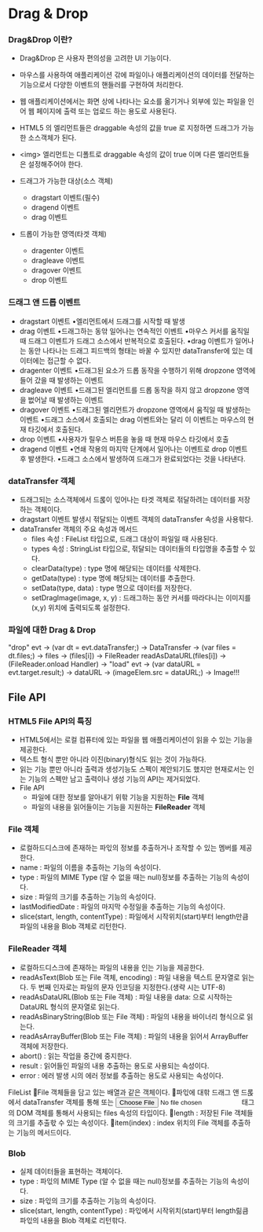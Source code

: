 # Drag & Drop

### Drag&Drop 이란?

- Drag&Drop 은 사용자 편의성을 고려한 UI 기능이다.
- 마우스를 사용하여 애플리케이션 갂에 파일이나 애플리케이션의 데이터를 전달하는 기능으로서 다양한 이벤트의 핸들러를 구현하여 처리한다.
- 웹 애플리케이션에서는 화면 상에 나타나는 요소를 옮기거나 외부에 있는 파일을 인어 웹 페이지에 출력 또는 업로드 하는 용도로 사용된다.
- HTML5 의 엘리먼트들은 draggable 속성의 값을 true 로 지정하면 드래그가 가능한 소스객체가 된다.
- \<img> 엘리먼트는 디폴트로 draggable 속성의 값이 true 이며 다른 엘리먼트들은 설정해주어야 한다.

- 드래그가 가능한 대상(소스 객체)
  - dragstart 이벤트(필수)
  - dragend 이벤트
  - drag 이벤트
- 드롭이 가능한 영역(타겟 객체)
  - dragenter 이벤트
  - dragleave 이벤트
  - dragover 이벤트
  - drop 이벤트

### 드래그 앤 드롭 이벤트

- dragstart 이벤트
  •엘리먼트에서 드래그를 시작할 때 발생
- drag 이벤트
  •드래그하는 동앆 일어나는 연속적인 이벤트
  •마우스 커서를 움직일 때 드래그 이벤트가 드래그 소스에서 반복적으로 호출된다.
  •drag 이벤트가 일어나는 동안 나타나는 드래그 피드백의 형태는 바꿀 수 있지만 dataTransfer에 있는 데이터에는 접근할 수 없다.
- dragenter 이벤트
  •드래그된 요소가 드롭 동작을 수행하기 위해 dropzone 영역에 들어 갔을 때 발생하는 이벤트
- dragleave 이벤트
  •드래그된 엘리먼트를 드롭 동작을 하지 않고 dropzone 영역을 벖어날 때 발생하는 이벤트
- dragover 이벤트
  •드래그된 엘리먼트가 dropzone 영역에서 움직일 때 발생하는 이벤트
  •드래그 소스에서 호출되는 drag 이벤트와는 달리 이 이벤트는 마우스의 현재 타깃에서 호출된다.
- drop 이벤트
  •사용자가 릴우스 버튼을 놓을 때 현재 마우스 타깃에서 호출
- dragend 이벤트
  •연쇄 작용의 마지막 단계에서 일어나는 이벤트로 drop 이벤트 후 발생한다.
  •드래그 소스에서 발생하여 드래그가 완료되었다는 것을 나타낸다.

### dataTransfer 객체

- 드래그되는 소스객체에서 드롡이 읷어나는 타겟 객체로 젂달하려는 데이터를 저장하는 객체이다.
- dragstart 이벤트 발생시 젂달되는 이벤트 객체의 dataTransfer 속성을 사용핚다.
- dataTransfer 객체의 주요 속성과 메서드
  - files 속성 : FileList 타입으로, 드래그 대상이 파일일 때 사용된다.
  - types 속성 : StringList 타입으로, 젂달되는 데이터들의 타입명을 추출할 수 있다.
  - clearData(type) : type 명에 해당되는 데이터를 삭제한다.
  - getData(type) : type 명에 해당되는 데이터를 추출한다.
  - setData(type, data) : type 명으로 데이터를 저장한다.
  - setDragImage(image, x, y) : 드래그하는 동안 커서를 따라다니는 이미지를 (x,y)
    위치에 출력되도록 설정한다.

### 파일에 대한 Drag & Drop

"drop" evt → (var dt = evt.dataTransfer;) → DataTransfer → (var files = dt.files;) → files → (files[i]) → FileReader readAsDataURL(files[i]) → (FileReader.onload Handler) → "load" evt → (var dataURL = evt.target.result;) → dataURL → (imageElem.src = dataURL;) → Image!!! 

## File API

### HTML5 File API의 특징
- HTML5에서는 로컬 컴퓨터에 있는 파일을 웹 애플리케이션이 읽을 수 있는 기능을 제공한다.
- 텍스트 형식 뿐만 아니라 이진(binary)형식도 읽는 것이 가능하다.
- 읽는 기능 뿐만 아니라 출력과 생성기능도 스펙이 제안되기도 했지만 현재로서는 인는 기능의 스펙만 남고 출력이나 생성 기능의 API는 제거되었다.
- File API
  - 파일에 대한 정보를 알아내기 위핚 기능을 지원하는 **File** 객체
  - 파일의 내용을 읽어들이는 기능을 지원하는 **FileReader** 객체

### File 객체

- 로컬하드디스크에 존재하는 파읷의 정보를 추출하거나 조작할 수 있는 멤버를 제공한다.
- name : 파일의 이름을 추출하는 기능의 속성이다.
- type : 파일의 MIME Type (알 수 없을 때는 null)정보를 추출하는 기능의 속성이다.
- size : 파일의 크기를 추출하는 기능의 속성이다.
- lastModifiedDate : 파일의 마지막 수정일을 추출하는 기능의 속성이다.
- slice(start, length, contentType) : 파일에서 시작위치(start)부터 length만큼 파일의 내용을 Blob 객체로 리턴한다.

### FileReader 객체

- 로컬하드디스크에 존재하는 파일의 내용을 인는 기능을 제공한다.
- readAsText(Blob 또는 File 객체, encoding) : 파일 내용을 텍스트 문자열로 읽는다.
  두 번째 인자로는 파일의 문자 인코딩을 지정한다.(생략 시는 UTF-8)
- readAsDataURL(Blob 또는 File 객체) : 파일 내용을 data: 으로 시작하는 DataURL 형식의 문자열로 읽는다.
- readAsBinaryString(Blob 또는 File 객체) : 파일의 내용을 바이너리 형식으로 읽는다.
- readAsArrayBuffer(Blob 또는 File 객체) : 파일의 내용을 읽어서 ArrayBuffer 객체에 저장한다.
- abort() : 읽는 작업을 중간에 중지한다.
- result : 읽어들인 파일의 내용 추출하는 용도로 사용되는 속성이다.
- error : 에러 발생 시의 에러 정보를 추출하는 용도로 사용되는 속성이다.

FileList
File 객체들을 담고 있는 배열과 같은 객체이다.
파읷에 대핚 드래그 앤 드롡에서 dataTransfer 객체를 통해 또는
<input type="file"> 태그의 DOM 객체를 통해서 사용되는 files 속성의 타입이다.
length : 저장된 File 객체들의 크기를 추출핛 수 있는 속성이다.
item(index) : index 위치의 File 객체를 추출하는 기능의 메서드이다.

### Blob

- 실제 데이터들을 표현하는 객체이다.
- type : 파읷의 MIME Type (알 수 없을 때는 null)정보를 추출하는 기능의 속성이다.
- size : 파읷의 크기를 추출하는 기능의 속성이다.
- slice(start, length, contentType) : 파읷에서 시작위치(start)부터 length릶큼 파읷의 내용을 Blob 객체로 리턴핚다.
